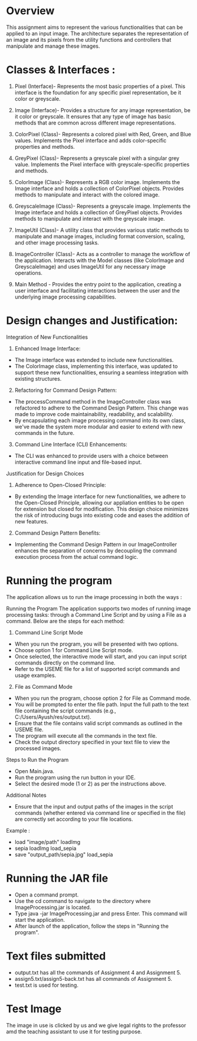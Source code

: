 # Overview

This assignment aims to represent the various functionalities that can be applied to an input image.
The architecture separates the representation of an image and its pixels from the utility
functions and controllers that manipulate and manage these images.

# Classes & Interfaces :

1. Pixel (Interface)- Represents the most basic properties of a pixel.
   This interface is the foundation for any specific pixel representation, be it color or greyscale.

2. Image (Interface)- Provides a structure for any image representation, be it color or greyscale.
   It ensures that any type of image has basic methods that are common across different image
   representations.

3. ColorPixel (Class)- Represents a colored pixel with Red, Green, and Blue values.
   Implements the Pixel interface and adds color-specific properties and methods.

4. GreyPixel (Class)- Represents a greyscale pixel with a singular grey value.
   Implements the Pixel interface with greyscale-specific properties and methods.

5. ColorImage (Class)- Represents a RGB color image.
   Implements the Image interface and holds a collection of ColorPixel objects.
   Provides methods to manipulate and interact with the colored image.

6. GreyscaleImage (Class)- Represents a greyscale image.
   Implements the Image interface and holds a collection of GreyPixel objects.
   Provides methods to manipulate and interact with the greyscale image.

7. ImageUtil (Class)- A utility class that provides various static methods to manipulate
   and manage images, including format conversion, scaling, and other image processing tasks.

8. ImageController (Class)- Acts as a controller to manage the workflow of the application.
   Interacts with the Model classes (like ColorImage and GreyscaleImage)
   and uses ImageUtil for any necessary image operations.

9. Main Method - Provides the entry point to the application, creating a user interface
   and facilitating interactions between the user and the underlying image processing capabilities.

# Design changes and Justification:

Integration of New Functionalities
1. Enhanced Image Interface:
- The Image interface was extended to include new functionalities. 
- The ColorImage class, implementing this interface, was updated to support these new functionalities, ensuring a seamless integration with existing structures.
2. Refactoring for Command Design Pattern:
- The processCommand method in the ImageController class was refactored to adhere to the Command Design Pattern. This change was made to improve code maintainability, readability, and scalability.
- By encapsulating each image processing command into its own class, we've made the system more modular and easier to extend with new commands in the future.
3. Command Line Interface (CLI) Enhancements:
- The CLI was enhanced to provide users with a choice between interactive command line input and file-based input.

Justification for Design Choices
1. Adherence to Open-Closed Principle:
- By extending the Image interface for new functionalities, we adhere to the Open-Closed Principle, allowing our appliation entities to be open for extension but closed for modification. This design choice minimizes the risk of introducing bugs into existing code and eases the addition of new features.
2. Command Design Pattern Benefits:
- Implementing the Command Design Pattern in our ImageController enhances the separation of concerns by decoupling the command execution process from the actual command logic.

# Running the program

The application allows us to run the image processing in both the ways :

Running the Program
The application supports two modes of running image processing tasks: through a Command Line Script and by using a File as a command. Below are the steps for each method:

1. Command Line Script Mode
- When you run the program, you will be presented with two options.
- Choose option 1 for Command Line Script mode.
- Once selected, the interactive mode will start, and you can input script commands directly on the command line.
- Refer to the USEME file for a list of supported script commands and usage examples.

2. File as Command Mode
- When you run the program, choose option 2 for File as Command mode.
- You will be prompted to enter the file path. Input the full path to the text file containing the script commands (e.g., C:/Users/Ayush/res/output.txt).
- Ensure that the file contains valid script commands as outlined in the USEME file.
- The program will execute all the commands in the text file.
- Check the output directory specified in your text file to view the processed images.

Steps to Run the Program
- Open Main.java.
- Run the program using the run button in your IDE.
- Select the desired mode (1 or 2) as per the instructions above.

Additional Notes
- Ensure that the input and output paths of the images in the script commands (whether entered via command line or specified in the file) are correctly set according to your file locations.

Example :

- load "image/path" loadImg
- sepia loadImg load_sepia
- save "output_path/sepia.jpg" load_sepia

# Running the JAR file

- Open a command prompt.
- Use the cd command to navigate to the directory where ImageProcessing.jar is located.
- Type java -jar ImageProcessing.jar and press Enter. This command will start the application.
- After launch of the application, follow the steps in "Running the program".

# Text files submitted

- output.txt has all the commands of Assignment 4 and Assignment 5.
- assign5.txt/assign5-back.txt has all commands of Assignment 5.
- test.txt is used for testing.

# Test Image

The image in use is clicked by us and we give legal rights to the professor amd the teaching
assistant to use it for testing purpose.